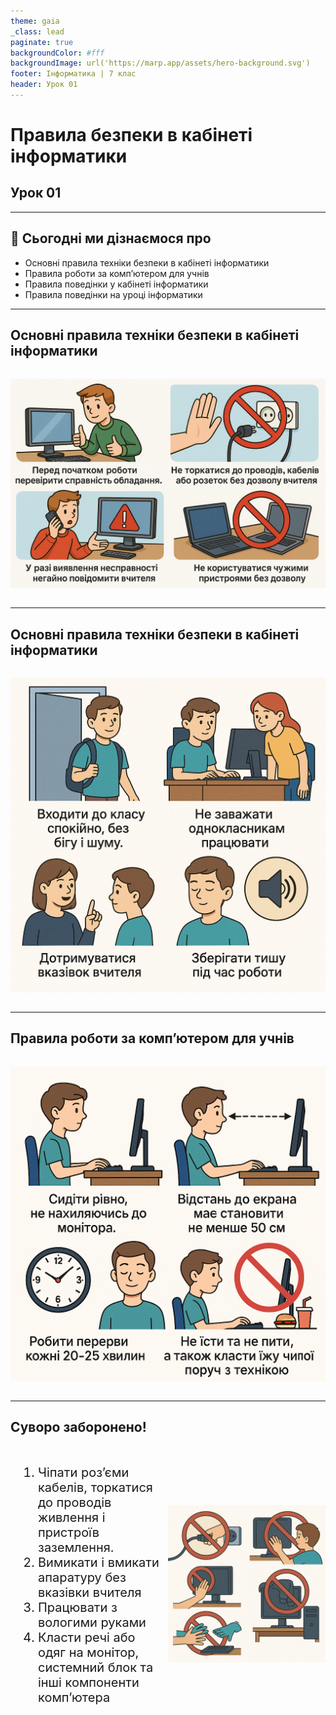 ```yaml
---
theme: gaia
_class: lead
paginate: true
backgroundColor: #fff
backgroundImage: url('https://marp.app/assets/hero-background.svg')
footer: Інформатика | 7 клас
header: Урок 01
---
```


<style>

.centered-content {
  display: flex;
  justify-content: center;
  align-items: center;
}

.grid-container {
  display: grid;
  grid-template-columns: 50% 50%;
  align-items: left;
}
.text-left {
  font-size: 20px; /* Adjust text size */
  padding: 10px;
}
.image-center {
  max-width: 100%; /* Ensures the image scales within its space */
  text-align: right;
  display: flex;
  align-items: center;
  justify-content: center;
}

</style>

# Правила безпеки в кабінеті інформатики

## Урок **01**

---

## 🎯 Сьогодні ми дізнаємося про

- Основні правила техніки безпеки в кабінеті інформатики
- Правила роботи за комп’ютером для учнів
- Правила поведінки у кабінеті інформатики
- Правила поведінки на уроці інформатики

---

## Основні правила техніки безпеки в кабінеті інформатики

<section class="centered-content">

![h:400px](./assets/01/general_rules.png)

</section>

---

## Основні правила техніки безпеки в кабінеті інформатики

<section class="centered-content">

![h:400px](./assets/01/it_cabinet_rules.png)

</section>

---

## Правила роботи за комп’ютером для учнів

<section class="centered-content">

![h:400px](./assets/01/working_with_pc_rules.png)

</section>

---

## Суворо заборонено!

<div class="grid-container">
  <div class="text-left">

1. Чіпати розʼєми кабелів, торкатися до проводів живлення і пристроїв заземлення.
3. Вимикати і вмикати апаратуру без вказівки вчителя
4. Працювати з вологими руками
5. Класти речі або одяг на монітор, системний блок та інші компоненти компʼютера

  </div>

  <div class="image-center">

![h:400px](./assets/01/strictly_prohibited.png)

  </div>
</div>
